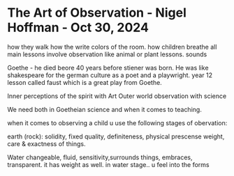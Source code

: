 # The Art of Observation - Nigel Hoffman - Oct 30, 2024



how they walk
how the write
colors of the room.
how children breathe
all main lessons involve observation like animal or plant lessons.
sounds

Goethe - he died beore 40 years before stiener was born. He was like shakespeare for the german culture as a poet and a playwright.
year 12 lesson called faust which is a great play from Goethe.


Inner perceptions of the spirit with Art
Outer world observation with science

We need both in Goetheian science and when it comes to teaching.

when it comes to observing a child u use the following stages of obervation:

earth (rock):
solidity, fixed quality, definiteness, physical prescense
weight, care & exactness of things.


Water
changeable, fluid, sensitivity,surrounds things, embraces, transparent.
it has weight as well.
in water stage.. u feel into the forms


